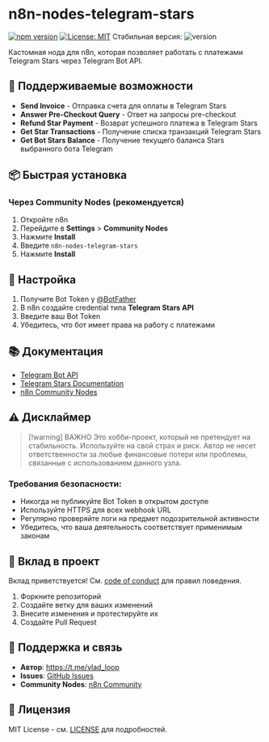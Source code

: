 # n8n-nodes-telegram-stars

[![npm version](https://img.shields.io/npm/v/n8n-nodes-telegram-stars.svg)](https://www.npmjs.com/package/n8n-nodes-telegram-stars)
[![License: MIT](https://img.shields.io/badge/License-MIT-yellow.svg)](https://opensource.org/licenses/MIT)
Стабильная версия: ![version](https://img.shields.io/badge/version-1.0.0-blue)

Кастомная нода для n8n, которая позволяет работать с платежами Telegram Stars через Telegram Bot API.

## 🌟 Поддерживаемые возможности

- **Send Invoice** - Отправка счета для оплаты в Telegram Stars
- **Answer Pre-Checkout Query** - Ответ на запросы pre-checkout
- **Refund Star Payment** - Возврат успешного платежа в Telegram Stars
- **Get Star Transactions** - Получение списка транзакций Telegram Stars
- **Get Bot Stars Balance** - Получение текущего баланса Stars выбранного бота Telegram

## 📦 Быстрая установка

### Через Community Nodes (рекомендуется)

1. Откройте n8n
2. Перейдите в **Settings** > **Community Nodes**
3. Нажмите **Install**
4. Введите `n8n-nodes-telegram-stars`
5. Нажмите **Install**

## 🔑 Настройка

1. Получите Bot Token у [@BotFather](https://t.me/BotFather)
2. В n8n создайте credential типа **Telegram Stars API**
3. Введите ваш Bot Token
4. Убедитесь, что бот имеет права на работу с платежами

## 📚 Документация

- [Telegram Bot API](https://core.telegram.org/bots/api)
- [Telegram Stars Documentation](https://core.telegram.org/bots/payments)
- [n8n Community Nodes](https://docs.n8n.io/integrations/community-nodes/)

## ⚠️ Дисклаймер

> [!warning] ВАЖНО
> Это хобби-проект, который не претендует на стабильность. Используйте на свой страх и риск. Автор не несет ответственности за любые финансовые потери или проблемы, связанные с использованием данного узла.

### Требования безопасности:
- Никогда не публикуйте Bot Token в открытом доступе
- Используйте HTTPS для всех webhook URL
- Регулярно проверяйте логи на предмет подозрительной активности
- Убедитесь, что ваша деятельность соответствует применимым законам

## 🤝 Вклад в проект

Вклад приветствуется! См. [code of conduct](./CODE_OF_CONDUCT.md) для правил поведения.

1. Форкните репозиторий
2. Создайте ветку для ваших изменений
3. Внесите изменения и протестируйте их
4. Создайте Pull Request

## 💬 Поддержка и связь

- **Автор**: https://t.me/vlad_loop
- **Issues**: [GitHub Issues](https://github.com/Vlad-Loop/n8n-nodes-telegram-stars/issues)
- **Community Nodes**: [n8n Community](https://community.n8n.io/)

## 📄 Лицензия

MIT License - см. [LICENSE](./LICENSE) для подробностей.

